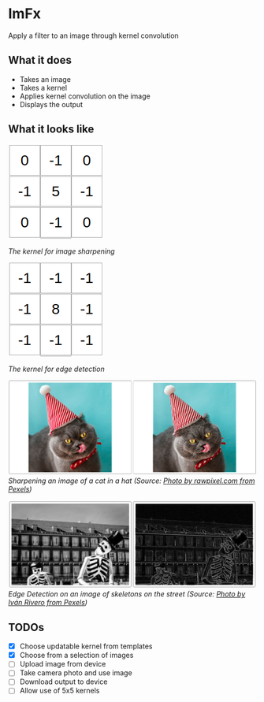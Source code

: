 # ImFx
Apply a filter to an image through kernel convolution

## What it does
- Takes an image
- Takes a kernel
- Applies kernel convolution on the image
- Displays the output

## What it looks like
![Kernel for image sharpening](docs/sharpen-kernel.png)

*The kernel for image sharpening*

![Kernel for edge detection](docs/edge-kernel.png)

*The kernel for edge detection*

![Sharpening an image of a cat in a hat](docs/cat-example.png)
*Sharpening an image of a cat in a hat* *(Source: [Photo by rawpixel.com from Pexels](https://www.pexels.com/photo/grey-chartreaux-cat-with-red-and-white-party-hat-and-licking-nose-1663417/))*

![Edge Detection on an image of skeletons on the street](docs/bones-example.png)
*Edge Detection on an image of skeletons on the street* *(Source: [Photo by Iván Rivero from Pexels](https://www.pexels.com/photo/monochrome-photo-of-two-skeleton-wearing-hats-1599469/))*

## TODOs
- [x] Choose updatable kernel from templates
- [x] Choose from a selection of images
- [ ] Upload image from device
- [ ] Take camera photo and use image
- [ ] Download output to device
- [ ] Allow use of 5x5 kernels
